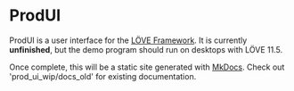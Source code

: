 # ProdUI

ProdUI is a user interface for the [LÖVE Framework](https://love2d.org/). It is currently **unfinished**, but the demo program should run on desktops with LÖVE 11.5.

Once complete, this will be a static site generated with [MkDocs](https://www.mkdocs.org/). Check out 'prod_ui_wip/docs_old' for existing documentation.
